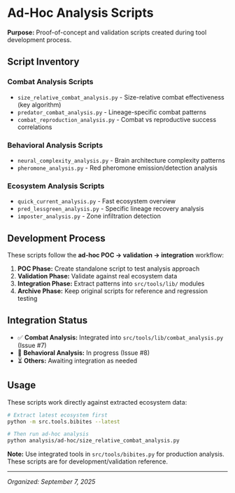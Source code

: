 # Ad-Hoc Analysis Scripts

**Purpose:** Proof-of-concept and validation scripts created during tool development process.

## Script Inventory

### Combat Analysis Scripts
- `size_relative_combat_analysis.py` - Size-relative combat effectiveness (key algorithm)
- `predator_combat_analysis.py` - Lineage-specific combat patterns
- `combat_reproduction_analysis.py` - Combat vs reproductive success correlations

### Behavioral Analysis Scripts  
- `neural_complexity_analysis.py` - Brain architecture complexity patterns
- `pheromone_analysis.py` - Red pheromone emission/detection analysis

### Ecosystem Analysis Scripts
- `quick_current_analysis.py` - Fast ecosystem overview
- `pred_lessgreen_analysis.py` - Specific lineage recovery analysis  
- `imposter_analysis.py` - Zone infiltration detection

## Development Process

These scripts follow the **ad-hoc POC → validation → integration** workflow:

1. **POC Phase:** Create standalone script to test analysis approach
2. **Validation Phase:** Validate against real ecosystem data
3. **Integration Phase:** Extract patterns into `src/tools/lib/` modules
4. **Archive Phase:** Keep original scripts for reference and regression testing

## Integration Status

- ✅ **Combat Analysis:** Integrated into `src/tools/lib/combat_analysis.py` (Issue #7)
- 🚧 **Behavioral Analysis:** In progress (Issue #8)
- ⏳ **Others:** Awaiting integration as needed

## Usage

These scripts work directly against extracted ecosystem data:

```bash
# Extract latest ecosystem first
python -m src.tools.bibites --latest

# Then run ad-hoc analysis
python analysis/ad-hoc/size_relative_combat_analysis.py
```

**Note:** Use integrated tools in `src/tools/bibites.py` for production analysis. These scripts are for development/validation reference.

---
*Organized: September 7, 2025*